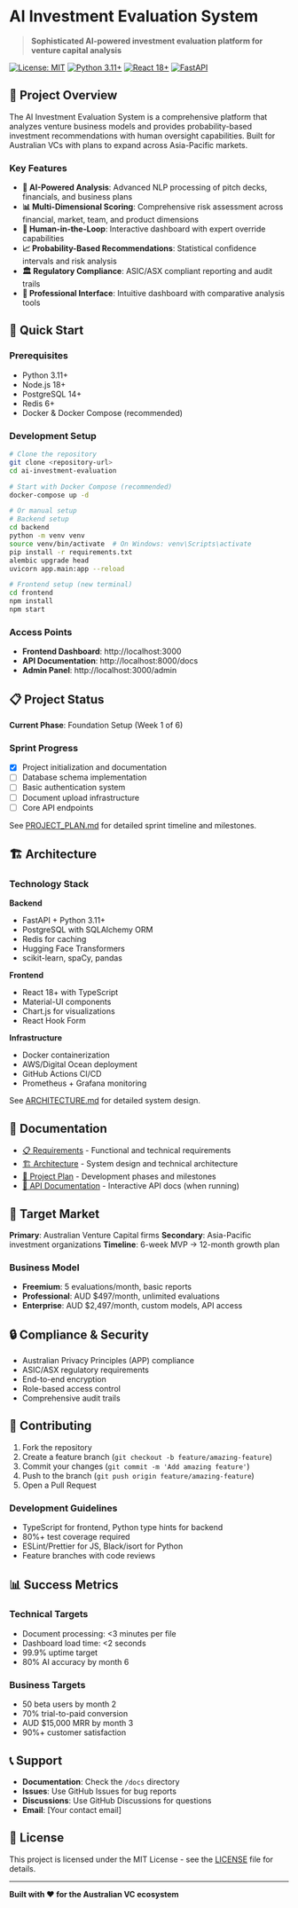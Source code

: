# AI Investment Evaluation System

> **Sophisticated AI-powered investment evaluation platform for venture capital analysis**

[![License: MIT](https://img.shields.io/badge/License-MIT-yellow.svg)](https://opensource.org/licenses/MIT)
[![Python 3.11+](https://img.shields.io/badge/python-3.11+-blue.svg)](https://www.python.org/downloads/)
[![React 18+](https://img.shields.io/badge/react-18+-61dafb.svg)](https://reactjs.org/)
[![FastAPI](https://img.shields.io/badge/FastAPI-005571?logo=fastapi)](https://fastapi.tiangolo.com/)

## 🎯 Project Overview

The AI Investment Evaluation System is a comprehensive platform that analyzes venture business models and provides probability-based investment recommendations with human oversight capabilities. Built for Australian VCs with plans to expand across Asia-Pacific markets.

### Key Features

- **🤖 AI-Powered Analysis**: Advanced NLP processing of pitch decks, financials, and business plans
- **📊 Multi-Dimensional Scoring**: Comprehensive risk assessment across financial, market, team, and product dimensions
- **👥 Human-in-the-Loop**: Interactive dashboard with expert override capabilities
- **📈 Probability-Based Recommendations**: Statistical confidence intervals and risk analysis
- **🏛️ Regulatory Compliance**: ASIC/ASX compliant reporting and audit trails
- **📱 Professional Interface**: Intuitive dashboard with comparative analysis tools

## 🚀 Quick Start

### Prerequisites

- Python 3.11+
- Node.js 18+
- PostgreSQL 14+
- Redis 6+
- Docker & Docker Compose (recommended)

### Development Setup

```bash
# Clone the repository
git clone <repository-url>
cd ai-investment-evaluation

# Start with Docker Compose (recommended)
docker-compose up -d

# Or manual setup
# Backend setup
cd backend
python -m venv venv
source venv/bin/activate  # On Windows: venv\Scripts\activate
pip install -r requirements.txt
alembic upgrade head
uvicorn app.main:app --reload

# Frontend setup (new terminal)
cd frontend
npm install
npm start
```

### Access Points

- **Frontend Dashboard**: http://localhost:3000
- **API Documentation**: http://localhost:8000/docs
- **Admin Panel**: http://localhost:3000/admin

## 📋 Project Status

**Current Phase**: Foundation Setup (Week 1 of 6)

### Sprint Progress

- [x] Project initialization and documentation
- [ ] Database schema implementation
- [ ] Basic authentication system
- [ ] Document upload infrastructure
- [ ] Core API endpoints

See [PROJECT_PLAN.md](PROJECT_PLAN.md) for detailed sprint timeline and milestones.

## 🏗️ Architecture

### Technology Stack

**Backend**
- FastAPI + Python 3.11+
- PostgreSQL with SQLAlchemy ORM
- Redis for caching
- Hugging Face Transformers
- scikit-learn, spaCy, pandas

**Frontend**
- React 18+ with TypeScript
- Material-UI components
- Chart.js for visualizations
- React Hook Form

**Infrastructure**
- Docker containerization
- AWS/Digital Ocean deployment
- GitHub Actions CI/CD
- Prometheus + Grafana monitoring

See [ARCHITECTURE.md](ARCHITECTURE.md) for detailed system design.

## 📖 Documentation

- [📋 Requirements](REQUIREMENTS.md) - Functional and technical requirements
- [🏗️ Architecture](ARCHITECTURE.md) - System design and technical architecture
- [📅 Project Plan](PROJECT_PLAN.md) - Development phases and milestones
- [🔧 API Documentation](http://localhost:8000/docs) - Interactive API docs (when running)

## 🎯 Target Market

**Primary**: Australian Venture Capital firms
**Secondary**: Asia-Pacific investment organizations
**Timeline**: 6-week MVP → 12-month growth plan

### Business Model

- **Freemium**: 5 evaluations/month, basic reports
- **Professional**: AUD $497/month, unlimited evaluations
- **Enterprise**: AUD $2,497/month, custom models, API access

## 🔒 Compliance & Security

- Australian Privacy Principles (APP) compliance
- ASIC/ASX regulatory requirements
- End-to-end encryption
- Role-based access control
- Comprehensive audit trails

## 🤝 Contributing

1. Fork the repository
2. Create a feature branch (`git checkout -b feature/amazing-feature`)
3. Commit your changes (`git commit -m 'Add amazing feature'`)
4. Push to the branch (`git push origin feature/amazing-feature`)
5. Open a Pull Request

### Development Guidelines

- TypeScript for frontend, Python type hints for backend
- 80%+ test coverage required
- ESLint/Prettier for JS, Black/isort for Python
- Feature branches with code reviews

## 📊 Success Metrics

### Technical Targets
- Document processing: <3 minutes per file
- Dashboard load time: <2 seconds
- 99.9% uptime target
- 80% AI accuracy by month 6

### Business Targets
- 50 beta users by month 2
- 70% trial-to-paid conversion
- AUD $15,000 MRR by month 3
- 90%+ customer satisfaction

## 📞 Support

- **Documentation**: Check the `/docs` directory
- **Issues**: Use GitHub Issues for bug reports
- **Discussions**: Use GitHub Discussions for questions
- **Email**: [Your contact email]

## 📄 License

This project is licensed under the MIT License - see the [LICENSE](LICENSE) file for details.

---

**Built with ❤️ for the Australian VC ecosystem**
